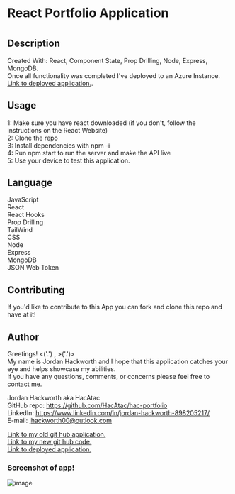 <h1>React Portfolio Application<h1>

<h2>Description</h2>
  <p>Created With: React, Component State, Prop Drilling, Node, Express, MongoDB. </br>
 Once all functionality was completed I've deployed to an Azure Instance. <a href ="https://jordanhackworth.azurewebsites.net/" target="_blank">Link to deployed application.</a>. </br>

 </p>

## Usage

1: Make sure you have react downloaded (if you don't, follow the instructions on the React Website)</br>
2: Clone the repo </br>
3: Install dependencies with npm -i </br>
4: Run npm start to run the server and make the API live </br>
5: Use your device to test this application. </br>

## Language

JavaScript </br>
React </br>
React Hooks </br>
Prop Drilling</br>
TailWind </br>
CSS </br>
Node </br>
Express </br>
MongoDB </br>
JSON Web Token </br>

## Contributing

If you'd like to contribute to this App you can fork and clone this repo and have at it! </br>

## Author

Greetings! <('.') , >('.')> </br>
My name is Jordan Hackworth and I hope that this application catches your eye and helps showcase my abilities. </br>
If you have any questions, comments, or concerns please feel free to contact me. </br>

Jordan Hackworth aka HacAtac </br>
GitHub repo: https://github.com/HacAtac/hac-portfolio </br>
LinkedIn: https://www.linkedin.com/in/jordan-hackworth-898205217/ </br>
E-mail: jhackworth00@outlook.com </br>

<a href ="https://github.com/HacAtac/hac-portfolio" target="_blank">Link to my old git hub application.</a></br>
<a href ="https://github.com/HacAtac/newPortfolio" target="_blank"> Link to my new git hub code. </a></br>
<a href ="https://jordanhackworth.azurewebsites.net/" target="_blank">Link to deployed application.</a>

<h3>Screenshot of app!</h3>

![image](https://user-images.githubusercontent.com/87215152/146405354-dc3ca485-ae9a-45ae-8b31-751d0787550b.png)
